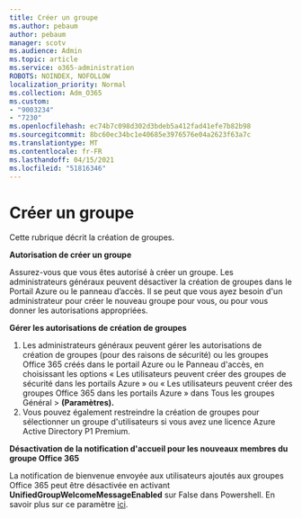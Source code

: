 ```yaml
---
title: Créer un groupe
ms.author: pebaum
author: pebaum
manager: scotv
ms.audience: Admin
ms.topic: article
ms.service: o365-administration
ROBOTS: NOINDEX, NOFOLLOW
localization_priority: Normal
ms.collection: Adm_O365
ms.custom:
- "9003234"
- "7230"
ms.openlocfilehash: ec74b7c098d302d3bdeb5a412fad41efe7b82b98
ms.sourcegitcommit: 8bc60ec34bc1e40685e3976576e04a2623f63a7c
ms.translationtype: MT
ms.contentlocale: fr-FR
ms.lasthandoff: 04/15/2021
ms.locfileid: "51816346"
---
```

# <a name="create-a-group"></a>Créer un groupe

Cette rubrique décrit la création de groupes.

**Autorisation de créer un groupe**

Assurez-vous que vous êtes autorisé à créer un groupe. Les administrateurs généraux peuvent désactiver la création de groupes dans le Portail Azure ou le panneau d’accès. Il se peut que vous ayez besoin d'un administrateur pour créer le nouveau groupe pour vous, ou pour vous donner les autorisations appropriées.

**Gérer les autorisations de création de groupes**

1. Les administrateurs généraux peuvent gérer les autorisations de création de groupes (pour des raisons de sécurité) ou les groupes Office 365 créés dans le portail Azure ou le Panneau d'accès, en choisissant les options « Les utilisateurs peuvent créer des groupes de sécurité dans les portails Azure » ou « Les utilisateurs peuvent créer des groupes Office 365 dans les portails Azure » dans Tous les groupes Général  >  **(Paramètres).**
2. Vous pouvez également restreindre la création de groupes pour sélectionner un groupe d'utilisateurs si vous avez une licence Azure Active Directory P1 Premium.

**Désactivation de la notification d'accueil pour les nouveaux membres du groupe Office 365**

La notification de bienvenue envoyée aux utilisateurs ajoutés aux groupes Office 365 peut être désactivée en activant **UnifiedGroupWelcomeMessageEnabled** sur False dans Powershell. En savoir plus sur ce paramètre [ici](https://docs.microsoft.com/powershell/module/exchange/set-unifiedgroup?view=exchange-ps&preserve-view=true).

